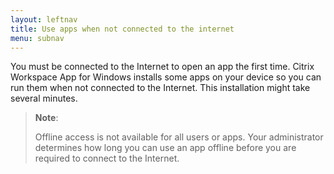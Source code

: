 ```yaml
---
layout: leftnav
title: Use apps when not connected to the internet
menu: subnav
---
```


You must be connected to the Internet to open an app the first time. Citrix Workspace App for Windows installs some apps on your device so you can run them when not connected to the Internet. This installation might take several minutes.

> **Note**:
>
> Offline access is not available for all users or apps. Your administrator determines how long you can use an app offline before you are required to connect to the Internet.